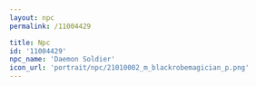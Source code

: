 ```yaml
---
layout: npc
permalink: /11004429

title: Npc
id: '11004429'
npc_name: 'Daemon Soldier'
icon_url: 'portrait/npc/21010002_m_blackrobemagician_p.png'
---
```

